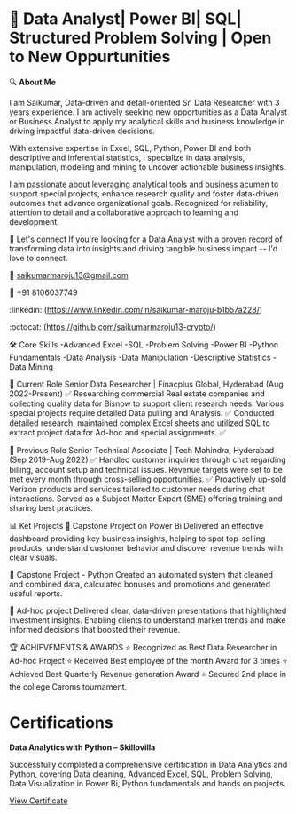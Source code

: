 # :rocket: Data Analyst| Power BI| SQL| Structured Problem Solving | Open to New Oppurtunities
:mag: **About Me**

I am Saikumar, Data-driven and detail-oriented Sr. Data Researcher with 3 years experience. I am actively seeking new opportunities as a Data Analyst or Business Analyst to apply my analytical skills and business knowledge in driving impactful data-driven decisions.

With extensive expertise in Excel, SQL, Python, Power BI and both descriptive and inferential statistics, I specialize in data analysis, manipulation, modeling and mining to uncover actionable business insights.

I am passionate about leveraging analytical tools and business acumen to support special projects, enhance research quality and foster data-driven outcomes that advance organizational goals. Recognized for reliability, attention to detail and a collaborative approach to    learning and development.

:handshake: Let's connect 
If you're looking for a Data Analyst with a proven record of transforming data into insights and driving tangible business impact -- I'd love to connect.

:e-mail: saikumarmaroju13@gmail.com

:iphone: +91 8106037749

:linkedin: (https://www.linkedin.com/in/saikumar-maroju-b1b57a228/)

:octocat: (https://github.com/saikumarmaroju13-crypto/)

:hammer_and_wrench: Core Skills
-Advanced Excel
-SQL
-Problem Solving
-Power BI
-Python Fundamentals
-Data Analysis
-Data Manipulation
-Descriptive Statistics
-Data Mining

:briefcase: Current Role
Senior Data Researcher | Finacplus Global, Hyderabad (Aug 2022-Present)
:white_check_mark: Researching commercial Real estate companies and collecting quality data for Bisnow to support client research needs. Various special projects require detailed Data pulling and Analysis. :white_check_mark:  Conducted detailed research, maintained complex Excel sheets and utilized SQL to extract project data for Ad-hoc and special assignments. :white_check_mark: 

:briefcase: Previous Role 
Senior Technical Associate | Tech Mahindra, Hyderabad (Sep 2019-Aug 2022)
:white_check_mark: Handled customer inquiries through chat regarding billing, account setup and technical issues. Revenue targets were set to be met every month through cross-selling opportunities. :white_check_mark: Proactively up-sold Verizon products and services tailored to customer needs during chat interactions. Served as a Subject Matter Expert (SME) offering training and sharing best practices.

:bar_chart: Ket Projects
:pushpin: Capstone Project on Power Bi 
Delivered an effective dashboard providing key business insights, helping to spot top-selling products, understand customer behavior and discover revenue trends with clear visuals.

:pushpin: Capstone Project - Python
Created an automated system that cleaned and combined data, calculated bonuses and promotions and generated useful reports.

:pushpin: Ad-hoc project
Delivered clear, data-driven presentations that highlighted investment insights. Enabling clients to understand market trends and make informed decisions that boosted their revenue.

:trophy: ACHIEVEMENTS & AWARDS
:star: Recognized as Best Data Researcher in Ad-hoc Project  :star: Received Best employee of the month Award for 3 times  :star: Achieved Best Quarterly Revenue generation Award  :star: Secured 2nd place in the college Caroms tournament.

# Certifications
**Data Analytics with Python – Skillovilla**  
  
  Successfully completed a comprehensive certification in Data Analytics and Python, covering Data cleaning, Advanced Excel, SQL, Problem Solving, Data Visualization in Power Bi, Python fundamentals and hands on projects.
  
  [View Certificate]((https://www.skillovilla.com/certificate/75DFQ9R9))

  
